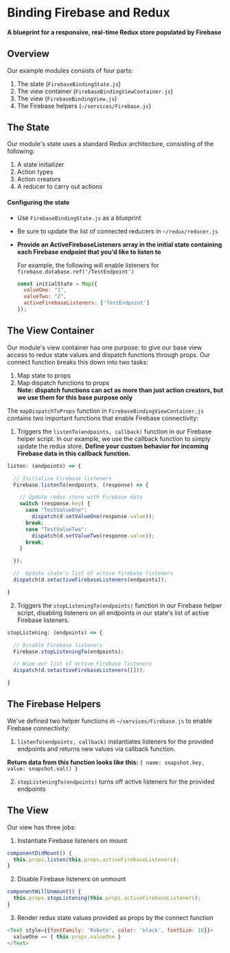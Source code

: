 # Binding Firebase and Redux
#### A blueprint for a responsive, real-time Redux store populated by Firebase

## Overview
Our example modules consists of four parts:
  1. The state (`FirebaseBindingState.js`)
  2. The view container (`FirebaseBindingViewContainer.js`)
  3. The view (`FirebaseBindingView.js`)
  4. The Firebase helpers (`~/services/Firebase.js`)

## The State
Our module's state uses a standard Redux architecture, consisting of the following:
  1. A state initializer
  2. Action types
  3. Action creators
  4. A reducer to carry out actions

#### Configuring the state
* Use `FirebaseBindingState.js` as a blueprint
* Be sure to update the list of connected reducers in `~/redux/reducer.js`
* **Provide an ActiveFirebaseListeners array in the initial state containing each Firebase endpoint that you'd like to listen to**

  For example, the following will enable listeners for `firebase.database.ref('/TestEndpoint')`

  ```javascript
  const initialState = Map({
    valueOne: "1",
    valueTwo: "2",
    activeFirebaseListeners: ['TestEndpoint']
  });
  ```

## The View Container
Our module's view container has one purpose: to give our base view access to redux state values and dispatch functions through props.
Our connect function breaks this down into two tasks:
  1. Map state to props
  2. Map dispatch functions to props  
    **Note: dispatch functions can act as more than just action creators, but we use them for this base purpose only**

The `mapDispatchToProps` function in `FirebaseBindingViewContainer.js` contains two important functions that enable Firebase connectivity:
  1. Triggers the `listenTo(endpoints, callback)` function in our Firebase helper script. In our example, we use the callback function to simply update the redux store. **Define your custom behavior for incoming Firebase data in this callback function.**
  ```javascript
  listen: (endpoints) => {

    // Initialize Firebase listeners
    Firebase.listenTo(endpoints, (response) => {

      // Update redux store with Firebase data
      switch (response.key) {
        case "TestValueOne":
          dispatch(d.setValueOne(response.value));
        break;
        case "TestValueTwo":
          dispatch(d.setValueTwo(response.value));
        break;
      }

    });

    //  Update state's list of active Firebase listeners
    dispatch(d.setactiveFirebaseListeners(endpoints));

  }
  ```

  2.  Triggers the `stopListeningTo(endpoints)` function in our Firebase helper script, disabling listeners on all endpoints in our state's list of active Firebase listeners.
  ```javascript
  stopListening: (endpoints) => {

    // Disable Firebase listeners
    Firebase.stopListeningTo(endpoints);

    // Wipe our list of active Firebase listeners
    dispatch(d.setactiveFirebaseListeners([]));

  }
  ```

## The Firebase Helpers
We've defined two helper functions in `~/services/Firebase.js` to enable Firebase connectivity:
  1. `listenTo(endpoints, callback)` instantiates listeners for the provided endpoints and returns new values via callback function.

  **Return data from this function looks like this:** `{ name: snapshot.key, value: snapshot.val() }`

  2. `stopListeningTo(endpoints)` turns off active listeners for the provided endpoints

## The View
Our view has three jobs:
  1. Instantiate Firebase listeners on mount

  ```javascript
  componentDidMount() {
    this.props.listen(this.props.activeFirebaseListeners);
  }
  ```
  2. Disable Firebase listeners on unmount

  ```javascript
  componentWillUnmount() {
    this.props.stopListening(this.props.activeFirebaseListeners);
  }
  ```

  3. Render redux state values provided as props by the connect function

  ```javascript
  <Text style={{fontFamily: 'Roboto', color: 'black', fontSize: 16}}>
    valueOne == { this.props.valueOne }
  </Text>
  ```
